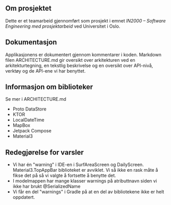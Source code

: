 ## Om prosjektet
Dette er et teamarbeid gjennomført som prosjekt i emnet *IN2000 – Software Engineering med prosjektarbeid* ved Universitet i Oslo.

## Dokumentasjon
Applikasjonens er dokumentert gjennom kommentarer i koden. Markdown filen ARCHITECTURE.md gir oversikt over arkitekturen ved en arkitekturtegning, en tekstlig beskrivelse og en oversikt over API-nivå, verktøy og de API-ene vi har benyttet.


## Informasjon om biblioteker
Se mer i ARCHITECTURE.md

* Proto DataStore
* KTOR
* LocalDateTime
* MapBox
* Jetpack Compose
* Material3

## Redegjørelse for varsler
* Vi har én "warning" i IDE-en i SurfAreaScreen og DailyScreen.  Material3.TopAppBar biblioteket er avviklet. Vi så ikke en rask måte å fikse det på så vi valgte å fortsette å benytte det.
* I modelmappen har mange klasser warnings på atributtnavn siden vi ikke har brukt @SerializedName
* Vi får en del "warnings" i Gradle på at en del av bibliotekene ikke er helt oppdatert. 
